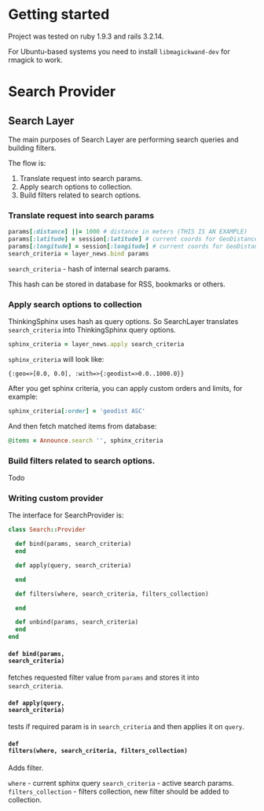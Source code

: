 # Getting started

Project was tested on ruby 1.9.3 and rails 3.2.14.

For Ubuntu-based systems you need to install <code>libmagickwand-dev</code> for rmagick to work.

# Search Provider

## Search Layer

The main purposes of Search Layer are performing search queries and building filters.

The flow is:
1) Translate request into search params.
2) Apply search options to collection.
3) Build filters related to search options.

### Translate request into search params

```ruby
params[:distance] ||= 1000 # distance in meters (THIS IS AN EXAMPLE)
params[:latitude] = session[:latitude] # current coords for GeoDistanceProvider
params[:longitude] = session[:longitude] # current coords for GeoDistanceProvider
search_criteria = layer_news.bind params
```

<code>search_criteria</code> - hash of internal search params.

This hash can be stored in database for RSS, bookmarks or others.

### Apply search options to collection

ThinkingSphinx uses hash as query options. So SearchLayer translates <code>search_criteria</code> into ThinkingSphinx query options.

```ruby
sphinx_criteria = layer_news.apply search_criteria
```

<code>sphinx_criteria</code> will look like:

```
{:geo=>[0.0, 0.0], :with=>{:geodist=>0.0..1000.0}}
```

After you get sphinx criteria, you can apply custom orders and limits, for example:

```ruby
sphinx_criteria[:order] = 'geodist ASC'
```

And then fetch matched items from database:

```ruby
@items = Announce.search '', sphinx_criteria
```

### Build filters related to search options.

Todo

### Writing custom provider

The interface for SearchProvider is:

```ruby
class Search::Provider

  def bind(params, search_criteria)
  end

  def apply(query, search_criteria)

  end

  def filters(where, search_criteria, filters_collection)

  end

  def unbind(params, search_criteria)
  end
end
```

#### <code>def bind(params, search_criteria)</code>

fetches requested filter value from <code>params</code> and stores it into <code>search_criteria</code>.

#### <code>def apply(query, search_criteria)</code>

tests if required param is in <code>search_criteria</code> and then applies it on <code>query</code>.

#### <code>def filters(where, search_criteria, filters_collection)</code>

Adds filter.

<code>where</code> - current sphinx query
<code>search_criteria</code> - active search params.
<code>filters_collection</code> - filters collection, new filter should be added to collection.


